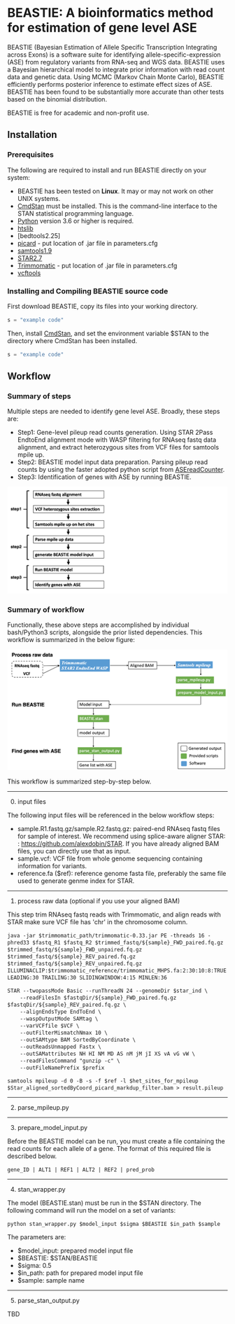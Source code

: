 # BEASTIE: A bioinformatics method for estimation of gene level ASE
BEASTIE (Bayesian Estimation of Allele Specific Transcription Integrating across Exons) is a software suite for identifying allele-specific-expression (ASE) from regulatory variants from RNA-seq and WGS data.
BEASTIE uses a Bayesian hierarchical model to integrate prior information with read count data and genetic data. Using MCMC (Markov Chain Monte Carlo), BEASTIE efficiently performs posterior inference to estimate effect sizes of ASE. <br>
BEASTIE has been found to be substantially more accurate than other tests based on the binomial distribution.

BEASTIE is free for academic and non-profit use.

## Installation
### Prerequisites
The following are required to install and run BEASTIE directly on your system:
* BEASTIE has been tested on **Linux**. It may or may not work on other UNIX systems.
* [CmdStan](https://mc-stan.org/users/interfaces/cmdstan) must be installed.  This is the command-line interface to the STAN statistical programming language.
* [Python](https://www.python.org/downloads/release/python-360/) version 3.6 or higher is required.
* [htslib](https://www.htslib.org/)
* [bedtools2.25]
* [picard](https://broadinstitute.github.io/picard/) - put location of .jar file in parameters.cfg
* [samtools1.9](https://github.com/samtools/samtools)
* [STAR2.7](https://github.com/alexdobin/STAR)
* [Trimmomatic](https://github.com/usadellab/Trimmomatic) - put location of .jar file in parameters.cfg
* [vcftools](https://vcftools.github.io/)

### Installing and Compiling BEASTIE source code
First download BEASTIE, copy its files into your working directory.
```python
s = "example code"
```
Then, install [CmdStan](https://mc-stan.org/users/interfaces/cmdstan), and set the environment variable $STAN to the directory where CmdStan has been installed. 
```python
s = "example code"
```

## Workflow
### Summary of steps
Multiple steps are needed to identify gene level ASE. Broadly, these steps are:

* Step1: Gene-level pileup read counts generation. Using STAR 2Pass EndtoEnd alignment mode with WASP filtering for RNAseq fastq data alignment, and extract heterozygous sites from VCF files for samtools mpile up. 
* Step2: BEASTIE model input data preparation. Parsing pileup read counts by using the faster adopted python script from [ASEreadCounter](https://github.com/gimelbrantlab/ASEReadCounter_star). 
* Step3: Identification of genes with ASE by running BEASTIE.

![alt text](workflow_figure/steps.png "steps")

### Summary of workflow

Functionally, these above steps are accomplished by individual bash/Python3 scripts, alongside the prior listed dependencies. This workflow is summarized in the below figure:

![alt text](workflow_figure/workflow_new.png "workflow")
 
This workflow is summarized step-by-step below. 
  
----------------------------------------
0. input files

The following input files will be referenced in the below workflow steps:
* sample.R1.fastq.gz/sample.R2.fastq.gz: paired-end RNAseq fastq files for sample of interest. We recommend using splice-aware aligner STAR: : https://github.com/alexdobin/STAR. If you have already aligned BAM files, you can directly use that as input.
* sample.vcf: VCF file from whole genome sequencing containing information for variants.
* reference.fa ($ref): reference genome fasta file, preferably the same file used to generate genme index for STAR.

----------------------------------------
1. process raw data (optional if you use your aligned BAM)

This step trim RNAseq fastq reads with Trimmomatic, and align reads with STAR 
make sure VCF file has 'chr' in the chromosome column.
```
java -jar $trimmomatic_path/trimmomatic-0.33.jar PE -threads 16 -phred33 $fastq_R1 $fastq_R2 $trimmed_fastq/${sample}_FWD_paired.fq.gz $trimmed_fastq/${sample}_FWD_unpaired.fq.gz $trimmed_fastq/${sample}_REV_paired.fq.gz $trimmed_fastq/${sample}_REV_unpaired.fq.gz ILLUMINACLIP:$trimmomatic_reference/trimmomatic_MHPS.fa:2:30:10:8:TRUE LEADING:30 TRAILING:30 SLIDINGWINDOW:4:15 MINLEN:36
```

```
STAR --twopassMode Basic --runThreadN 24 --genomeDir $star_ind \
    --readFilesIn $fastqDir/${sample}_FWD_paired.fq.gz $fastqDir/${sample}_REV_paired.fq.gz \
    --alignEndsType EndToEnd \
    --waspOutputMode SAMtag \
    --varVCFfile $VCF \
    --outFilterMismatchNmax 10 \
    --outSAMtype BAM SortedByCoordinate \
    --outReadsUnmapped Fastx \
    --outSAMattributes NH HI NM MD AS nM jM jI XS vA vG vW \
    --readFilesCommand "gunzip -c" \
    --outFileNamePrefix $prefix
```

```
samtools mpileup -d 0 -B -s -f $ref -l $het_sites_for_mpileup $Star_aligned_sortedByCoord_picard_markdup_filter.bam > result.pileup
```
----------------------------------------
2. parse_mpileup.py

----------------------------------------
3. prepare_model_input.py

Before the BEASTIE model can be run, you must create a file containing the read counts for each allele of a gene.  The format of this required file is described below.
```
gene_ID | ALT1 | REF1 | ALT2 | REF2 | pred_prob
```
----------------------------------------
4. stan_wrapper.py

The model (BEASTIE.stan) must be run in the $STAN directory.  The following command will run the model on a set of variants:
```
python stan_wrapper.py $model_input $sigma $BEASTIE $in_path $sample
```
The parameters are:
* $model_input: prepared model input file
* $BEASTIE: $STAN/BEASTIE
* $sigma: 0.5
* $in_path: path for prepared model input file
* $sample: sample name

----------------------------------------
5. parse_stan_output.py

TBD

